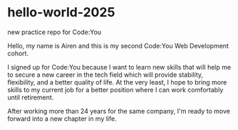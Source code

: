 # hello-world-2025
new practice repo for Code:You

Hello, my name is Airen and this is my second Code:You Web Development cohort.

I signed up for Code:You because I want to learn new skills that will help me to secure a new career in the tech field which will provide stability, flexibility, and a better quality of life. At the very least, I hope to bring more skills to my current job for a better position where I can work comfortably until retirement.

After working more than 24 years for the same company, I'm ready to move forward into a new chapter in my life.
